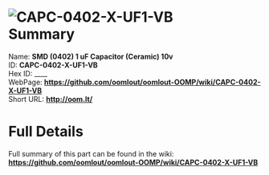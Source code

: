 
![CAPC-0402-X-UF1-VB](https://github.com/oomlout/oomlout-OOMP/blob/master/parts/CAPC-0402-X-UF1-VB/CAPC-0402-X-UF1-VB_420.jpg)   
Summary
=================
  
Name: __SMD (0402) 1 uF Capacitor (Ceramic) 10v__    
ID: __CAPC-0402-X-UF1-VB__   
Hex ID: ____   
WebPage: __https://github.com/oomlout/oomlout-OOMP/wiki/CAPC-0402-X-UF1-VB__   
Short URL: __http://oom.lt/__   

Full Details
==========================
Full summary of this part can be found in the wiki:   
__https://github.com/oomlout/oomlout-OOMP/wiki/CAPC-0402-X-UF1-VB__    

